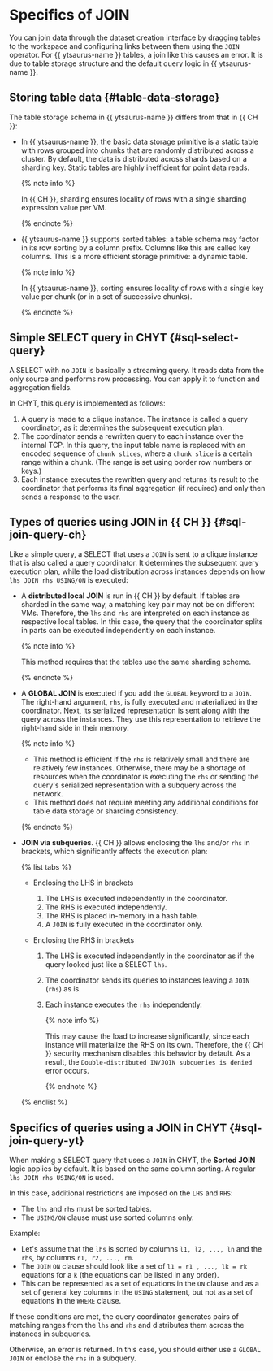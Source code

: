 # Specifics of JOIN

You can [join data](../../dataset/join-data.md) through the dataset creation interface by dragging tables to the workspace and configuring links between them using the `JOIN` operator. For {{ ytsaurus-name }} tables, a join like this causes an error. It is due to table storage structure and the default query logic in {{ ytsaurus-name }}.

## Storing table data {#table-data-storage}

The table storage schema in {{ ytsaurus-name }} differs from that in {{ CH }}:

* In {{ ytsaurus-name }}, the basic data storage primitive is a static table with rows grouped into chunks that are randomly distributed across a cluster. By default, the data is distributed across shards based on a sharding key. Static tables are highly inefficient for point data reads.

   {% note info %}

   In {{ CH }}, sharding ensures locality of rows with a single sharding expression value per VM.

   {% endnote %}

* {{ ytsaurus-name }} supports sorted tables: a table schema may factor in its row sorting by a column prefix. Columns like this are called key columns. This is a more efficient storage primitive: a dynamic table.

   {% note info %}

   In {{ ytsaurus-name }}, sorting ensures locality of rows with a single key value per chunk (or in a set of successive chunks).

   {% endnote %}

## Simple SELECT query in CHYT {#sql-select-query}

A SELECT with no `JOIN` is basically a streaming query. It reads data from the only source and performs row processing. You can apply it to function and aggregation fields.

In CHYT, this query is implemented as follows:

1. A query is made to a clique instance. The instance is called a query coordinator, as it determines the subsequent execution plan.
1. The coordinator sends a rewritten query to each instance over the internal TCP. In this query, the input table name is replaced with an encoded sequence of `chunk slices`, where a `chunk slice` is a certain range within a chunk. (The range is set using border row numbers or keys.)
1. Each instance executes the rewritten query and returns its result to the coordinator that performs its final aggregation (if required) and only then sends a response to the user.

## Types of queries using JOIN in {{ CH }} {#sql-join-query-ch}

Like a simple query, a SELECT that uses a `JOIN` is sent to a clique instance that is also called a query coordinator. It determines the subsequent query execution plan, while the load distribution across instances depends on how `lhs JOIN rhs USING/ON` is executed:

* A **distributed local JOIN** is run in {{ CH }} by default. If tables are sharded in the same way, a matching key pair may not be on different VMs. Therefore, the `lhs` and `rhs` are interpreted on each instance as respective local tables. In this case, the query that the coordinator splits in parts can be executed independently on each instance.

   {% note info %}

   This method requires that the tables use the same sharding scheme.

   {% endnote %}

* A **GLOBAL JOIN** is executed if you add the `GLOBAL` keyword to a `JOIN`. The right-hand argument, `rhs`, is fully executed and materialized in the coordinator. Next, its serialized representation is sent along with the query across the instances. They use this representation to retrieve the right-hand side in their memory.

   {% note info %}

   * This method is efficient if the `rhs` is relatively small and there are relatively few instances. Otherwise, there may be a shortage of resources when the coordinator is executing the `rhs` or sending the query's serialized representation with a subquery across the network.
   * This method does not require meeting any additional conditions for table data storage or sharding consistency.

   {% endnote %}

* **JOIN via subqueries**. {{ CH }} allows enclosing the `lhs` and/or `rhs` in brackets, which significantly affects the execution plan:

   {% list tabs %}

   - Enclosing the LHS in brackets

      1. The LHS is executed independently in the coordinator.
      1. The RHS is executed independently.
      1. The RHS is placed in-memory in a hash table.
      1. A `JOIN` is fully executed in the coordinator only.

   - Enclosing the RHS in brackets

      1. The LHS is executed independently in the coordinator as if the query looked just like a SELECT `lhs`.
      1. The coordinator sends its queries to instances leaving a `JOIN` (`rhs`) as is.
      1. Each instance executes the `rhs` independently.

         {% note info %}

         This may cause the load to increase significantly, since each instance will materialize the RHS on its own. Therefore, the {{ CH }} security mechanism disables this behavior by default. As a result, the `Double-distributed IN/JOIN subqueries is denied` error occurs.

         {% endnote %}

   {% endlist %}

## Specifics of queries using a JOIN in CHYT {#sql-join-query-yt}

When making a SELECT query that uses a `JOIN` in CHYT, the **Sorted JOIN** logic applies by default. It is based on the same column sorting. A regular `lhs JOIN rhs USING/ON` is used.

In this case, additional restrictions are imposed on the `LHS` and `RHS`:

* The `lhs` and `rhs` must be sorted tables.
* The `USING/ON` clause must use sorted columns only.

Example:

* Let's assume that the `lhs` is sorted by columns `l1, l2, ..., ln` and the `rhs`, by columns `r1, r2, ..., rm`.
* The `JOIN` `ON` clause should look like a set of `l1 = r1 , ..., lk = rk` equations for a `k` (the equations can be listed in any order).
* This can be represented as a set of equations in the `ON` clause and as a set of general key columns in the `USING` statement, but not as a set of equations in the `WHERE` clause.

If these conditions are met, the query coordinator generates pairs of matching ranges from the `lhs` and `rhs` and distributes them across the instances in subqueries.

Otherwise, an error is returned. In this case, you should either use a `GLOBAL JOIN` or enclose the `rhs` in a subquery.
